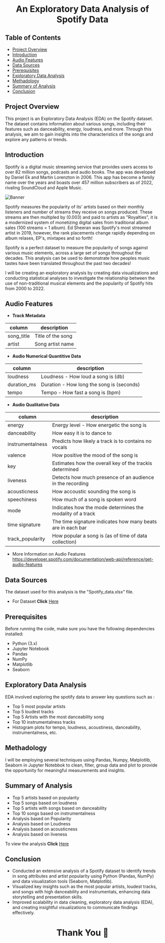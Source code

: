 # <h1 align="center">  An Exploratory Data Analysis of Spotify Data

## Table of Contents

- [Project Overview](#project-overview)
- [Introduction](#introduction)
- [Audio Features](#audio-features)
- [Data Sources](#data-sources)
- [Prerequisites](#prerequisites)
- [Exploratory Data Analysis](#exploratory-data-analysis)
- [Methadology](#methadology)
- [Summary of Analysis](#summary-of-analysis)
- [Conclusion](#conclusion)
  
  
## Project Overview
This project is an Exploratory Data Analysis (EDA) on the Spotify dataset. The dataset contains information about various songs, including their features such as danceability, energy, loudness, and more. Through this analysis, we aim to gain insights into the characteristics of the songs and explore any patterns or trends.

## Introduction

Spotify is a digital music streaming service that provides users access to over 82 million songs, podcasts and audio books. The app was developed by Daniel Ek and Martin Lorenzton in 2006. This app has become a family name over the years and boasts over 457 million subscribers as of 2022, rivaling SoundCloud and Apple Music.

![Banner](https://github.com/user-attachments/assets/097a127a-19ce-42ec-a5f0-1ea8b8a32acf)
 
Spotify measures the popularity of its' artists based on their monthly listeners and number of streams they receive on songs produced. These streams are then multipled by (0.003) and paid to artists as "Royalties", it is a modernized system of monetizing digital sales from traditional album sales (100 streams = 1 album). Ed Sheeran was Spotify's most streamed artist in 2019, however, the rank placements change rapidly depending on album relases, EP's, mixtapes and so forth!

Spotify is a perfect dataset to measure the popularity of songs against various music elements, across a large set of songs throughout the decades. This analysis can be used to demonstrate how peoples music tastes have been translated throughout the past two decades!

I will be creating an exploratory analysis by creating data visualizations and conducting statistical analyses to investigate the relationship between the use of non-traditional musical elements and the popularity of Spotify hits from 2000 to 2022.

## **Audio Features**

- **Track Metadata**
  
| column | description |
| --- | --- |
| song_title | Title of the song |
| artist | Song artist name|

- **Audio Numerical Quantitive Data**
  
| column | description |
| --- | --- |
| loudness | Loudness - How loud a song is (db) |
| duration_ms | Duration - How long the song is (seconds) |
| tempo | Tempo - How fast a song is (bpm) |

- **Audio Qualitative Data**
  
| column | description |
| --- | --- |
| energy | Energy level - How energetic the song is |
| danceability | How easy it is to dance to |
| instrumentalness | Predicts how likely a track is to contains no vocals |
| valence | How positive the mood of the song is |
| key | Estimates how the overall key of the trackis determined |
| liveness | Detects how much  presence of an audience in the recording |
| acousticness | How accoustic sounding the song is |
| speechiness | How much of a song is spoken word |
| mode | Indicates how the mode determines the modality of a track |
| time signature | The time signature indicates how many beats are in each bar |
| track_popularity |  How popular a song is (as of time of data collection) |

- More Information on Audio Features https://developer.spotify.com/documentation/web-api/reference/get-audio-features

## Data Sources

The dataset used for this analysis is the "Spotify_data.xlsx" file. 

- For Dataset **Click** [Here](https://github.com/Narisetty-Geethika/Spotify_Data_Analysis/blob/main/Spotify_data.xlsx)


## Prerequisites

Before running the code, make sure you have the following dependencies installed:

- Python (3.x)
- Jupyter Notebook
- Pandas
- NumPy
- Matplotlib
- Seaborn


## Exploratory Data Analysis

EDA involved exploring the spotify data to answer key questions such as :

- Top 5 most popular artists
- Top 5 loudest tracks
- Top 5 Artists with the most danceability song
- Top 10 instrumentalness tracks
- Histogram plots for tempo, loudness, acoustiness, danceability, instrumentalness, etc.

## Methadology

I will be employing several techniques using Pandas, Numpy, Matplotlib, Seaborn in Jupyter Notebbok to clean, filter, group data and plot to provide the opportunity for meaningful measurements and insights.

## Summary of Analysis

- Top 5 artists based on popularity
- Top 5 songs based on loudness
- Top 5 artists with songs based on danceability
- Top 10 songs based on instrumentalness
- Analysis based on Popularity
- Analysis based on Loudness
- Analysis based on acousticness
- Analysis based on liveness

To view the analysis **Click** [Here](https://github.com/Narisetty-Geethika/Spotify_Data_Analysis/blob/main/Spotify%20Analysis.ipynb)

## Conclusion
- Conducted an extensive analysis of a Spotify dataset to identify trends in song attributes and artist popularity using Python (Pandas, NumPy) and data 
  visualization tools (Seaborn, Matplotlib).
- Visualized key insights such as the most popular artists, loudest tracks, and songs with high danceability and instrumentals, enhancing data storytelling and 
  presentation skills. 
- Improved scalability in data cleaning, exploratory data analysis (EDA), and creating insightful visualizations to communicate findings effectively.




# <h1 align="center"> Thank You 🤗
